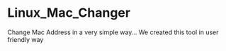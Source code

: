 # Linux_Mac_Changer
Change Mac Address in a very simple way... We created this tool in user friendly way
